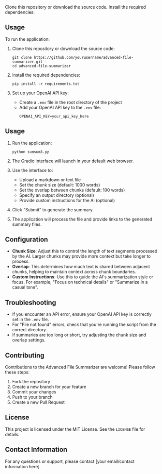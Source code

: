Clone this repository or download the source code.
Install the required dependencies:

## Usage
To run the application:
   
1. Clone this repository or download the source code:
   ```
   git clone https://github.com/yourusername/advanced-file-summarizer.git
   cd advanced-file-summarizer
   ```

2. Install the required dependencies:
   ```
   pip install -r requirements.txt
   ```

3. Set up your OpenAI API key:
   - Create a `.env` file in the root directory of the project
   - Add your OpenAI API key to the `.env` file:
     ```
     OPENAI_API_KEY=your_api_key_here
     ```

## Usage

1. Run the application:
   ```
   python sumsum3.py
   ```
   
2. The Gradio interface will launch in your default web browser.

3. Use the interface to:
   - Upload a markdown or text file
   - Set the chunk size (default: 1000 words)
   - Set the overlap between chunks (default: 100 words)
   - Specify an output directory (optional)
   - Provide custom instructions for the AI (optional)

4. Click "Submit" to generate the summary.

5. The application will process the file and provide links to the generated summary files.

## Configuration

- **Chunk Size**: Adjust this to control the length of text segments processed by the AI. Larger chunks may provide more context but take longer to process.
- **Overlap**: This determines how much text is shared between adjacent chunks, helping to maintain context across chunk boundaries.
- **Custom Instructions**: Use this to guide the AI's summarization style or focus. For example, "Focus on technical details" or "Summarize in a casual tone".

## Troubleshooting

- If you encounter an API error, ensure your OpenAI API key is correctly set in the `.env` file.
- For "File not found" errors, check that you're running the script from the correct directory.
- If summaries are too long or short, try adjusting the chunk size and overlap settings.

## Contributing

Contributions to the Advanced File Summarizer are welcome! Please follow these steps:

1. Fork the repository
2. Create a new branch for your feature
3. Commit your changes
4. Push to your branch
5. Create a new Pull Request

## License

This project is licensed under the MIT License. See the `LICENSE` file for details.

## Contact Information

For any questions or support, please contact [your email/contact information here].
